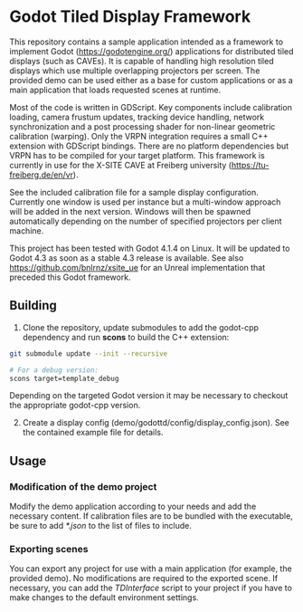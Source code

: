 # Godot Tiled Display Framework

This repository contains a sample application intended as a framework to implement Godot (https://godotengine.org/) applications for distributed tiled displays (such as CAVEs). It is capable of handling high resolution tiled displays which use multiple overlapping projectors per screen. The provided demo can be used either as a base for custom applications or as a main application that loads requested scenes at runtime.

Most of the code is written in GDScript. Key components include calibration loading, camera frustum updates, tracking device handling, network synchronization and a post processing shader for non-linear geometric calibration (warping). Only the VRPN integration requires a small C++ extension with GDScript bindings. There are no platform dependencies but VRPN has to be compiled for your target platform. This framework is currently in use for the X-SITE CAVE at Freiberg university (https://tu-freiberg.de/en/vr).

See the included calibration file for a sample display configuration. Currently one window is used per instance but a multi-window approach will be added in the next version. Windows will then be spawned automatically depending on the number of specified projectors per client machine. 

This project has been tested with Godot 4.1.4 on Linux. It will be updated to Godot 4.3 as soon as a stable 4.3 release is available. See also https://github.com/bnlrnz/xsite_ue for an Unreal implementation that preceded this Godot framework.

## Building
1. Clone the repository, update submodules to add the godot-cpp dependency and run **scons** to build the C++ extension:
```Bash
git submodule update --init --recursive

# For a debug version:
scons target=template_debug
```

Depending on the targeted Godot version it may be necessary to checkout the appropriate godot-cpp version.

2. Create a display config (demo/godottd/config/display_config.json). See the contained example file for details.

## Usage
### Modification of the demo project
Modify the demo application according to your needs and add the necessary content. If calibration files are to be bundled with the executable, be sure to add *\*.json* to the list of files to include.

### Exporting scenes
You can export any project for use with a main application (for example, the provided demo). No modifications are required to the exported scene. If necessary, you can add the *TDInterface* script to your project if you have to make changes to the default environment settings.
